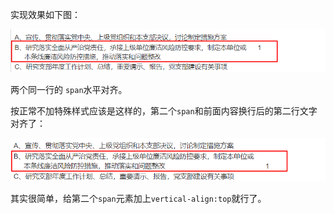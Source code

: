 实现效果如下图：

![image-20210621092034504](https://github.com/limchen233/picgo/blob/master/img/image-20210621092034504.png?raw=true)



两个同一行的 `span`水平对齐。

按正常不加特殊样式应该是这样的，第二个`span`和前面内容换行后的第二行文字对齐了：

![image-20210621092250456](https://github.com/limchen233/picgo/blob/master/img/image-20210621092250456.png?raw=true)



其实很简单，给第二个`span`元素加上`vertical-align:top`就行了。

